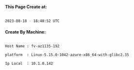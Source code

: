 
   
#### This Page Create at:

```bash

2023-08-18 - 18:48:52 UTC

```

#### Create By Machine:

```bash

Host Name : fv-az1135-192

platform  : Linux-5.15.0-1042-azure-x86_64-with-glibc2.35

Ip Local  : 10.1.0.142

```

